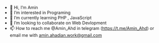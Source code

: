 - 👋 Hi, I’m Amin
- 👀 I’m interested in Programing
- 🌱 I’m currently learning PHP , JavaScript 
- 💞️ I’m looking to collaborate on Web Devlopment
- 📫 How to reach me @Amin_Ahd in telegram (https://t.me/Amin_Ahd) or email me with amin.ahadian.work@gmail.com

<!---
 AminAhadiyan /About is a ✨ special ✨ repository because its `README.md` (this file) appears on your GitHub profile.
You can click the Preview link to take a look at your changes.
--->
